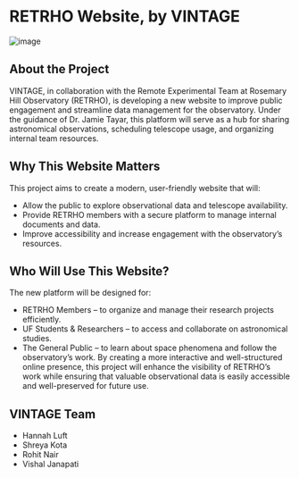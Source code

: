 # RETRHO Website, by VINTAGE

![image](https://github.com/user-attachments/assets/51a81f13-ccc5-4396-b2aa-34cb41aa4ead)


## About the Project
VINTAGE, in collaboration with the Remote Experimental Team at Rosemary Hill Observatory (RETRHO), is developing a new website to improve public engagement and streamline data management for the observatory. Under the guidance of Dr. Jamie Tayar, this platform will serve as a hub for sharing astronomical observations, scheduling telescope usage, and organizing internal team resources.

## Why This Website Matters
This project aims to create a modern, user-friendly website that will:
- Allow the public to explore observational data and telescope availability.
- Provide RETRHO members with a secure platform to manage internal documents and data.
- Improve accessibility and increase engagement with the observatory’s resources.

## Who Will Use This Website?
The new platform will be designed for:

- RETRHO Members – to organize and manage their research projects efficiently.
- UF Students & Researchers – to access and collaborate on astronomical studies.
- The General Public – to learn about space phenomena and follow the observatory’s work.
By creating a more interactive and well-structured online presence, this project will enhance the visibility of RETRHO’s work while ensuring that valuable observational data is easily accessible and well-preserved for future use.

## VINTAGE Team
- Hannah Luft
- Shreya Kota
- Rohit Nair
- Vishal Janapati

